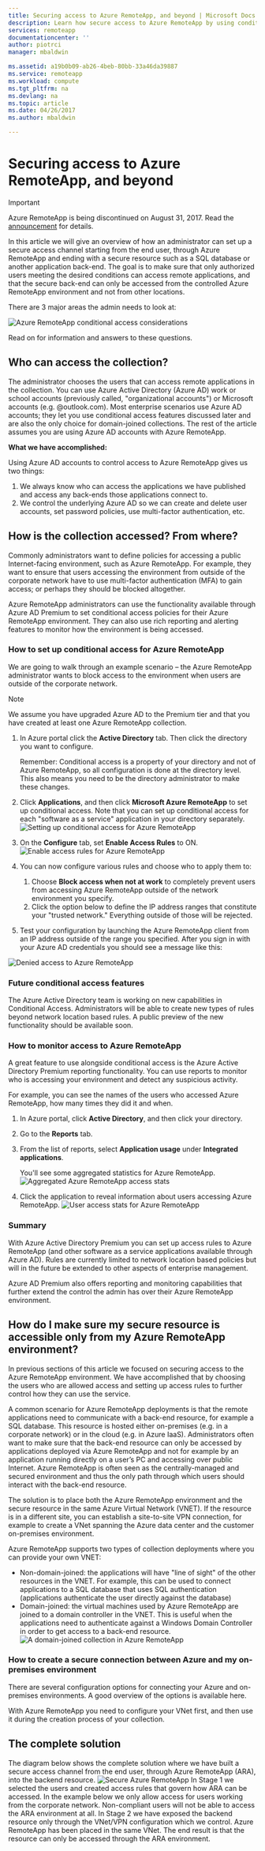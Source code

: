```yaml
---
title: Securing access to Azure RemoteApp, and beyond | Microsoft Docs
description: Learn how secure access to Azure RemoteApp by using conditional access in Azure Active Directory
services: remoteapp
documentationcenter: ''
author: piotrci
manager: mbaldwin

ms.assetid: a19b0b09-ab26-4beb-80bb-33a46da39887
ms.service: remoteapp
ms.workload: compute
ms.tgt_pltfrm: na
ms.devlang: na
ms.topic: article
ms.date: 04/26/2017
ms.author: mbaldwin

---
```

# Securing access to Azure RemoteApp, and beyond
> [!IMPORTANT]
> Azure RemoteApp is being discontinued on August 31, 2017. Read the [announcement](https://go.microsoft.com/fwlink/?linkid=821148) for details.
> 
> 

In this article we will give an overview of how an administrator can set up a secure access channel starting from the end user, through Azure RemoteApp and ending with a secure resource such as a SQL database or another application back-end. The goal is to make sure that only authorized users meeting the desired conditions can access remote applications, and that the secure back-end can only be accessed from the controlled Azure RemoteApp environment and not from other locations.

There are 3 major areas the admin needs to look at:

![Azure RemoteApp conditional access considerations](./media/remoteapp-secureaccess/ra-conditionalenvironment.png)

Read on for information and answers to these questions.

## Who can access the collection?
The administrator chooses the users that can access remote applications in the collection. You can use Azure Active Directory (Azure AD) work or school accounts (previously called, "organizational accounts") or Microsoft accounts (e.g. @outlook.com). Most enterprise scenarios use Azure AD accounts; they let you use conditional access features discussed later and are also the only choice for domain-joined collections. The rest of the article assumes you are using Azure AD accounts with Azure RemoteApp.

**What we have accomplished:**

Using Azure AD accounts to control access to Azure RemoteApp gives us two things:

1. We always know who can access the applications we have published and access any back-ends those applications connect to.
2. We control the underlying Azure AD so we can create and delete user accounts, set password policies, use multi-factor authentication, etc. 

## How is the collection accessed? From where?
Commonly administrators want to define policies for accessing a public Internet-facing environment, such as Azure RemoteApp. For example, they want to ensure that users accessing the environment from outside of the corporate network have to use multi-factor authentication (MFA) to gain access; or perhaps they should be blocked altogether.

Azure RemoteApp administrators can use the functionality available through Azure AD Premium to set conditional access policies for their Azure RemoteApp environment. They can also use rich reporting and alerting features to monitor how the environment is being accessed.

### How to set up conditional access for Azure RemoteApp
We are going to walk through an example scenario – the Azure RemoteApp administrator wants to block access to the environment when users are outside of the corporate network.

> [!NOTE]
> We assume you have upgraded Azure AD to the Premium tier and that you have created at least one Azure RemoteApp collection.
> 
> 

1. In Azure portal click the **Active Directory** tab. Then click the directory you want to configure.
   
   Remember: Conditional access is a property of your directory and not of Azure RemoteApp, so all configuration is done at the directory level. This also means you need to be the directory administrator to make these changes.
2. Click **Applications**, and then click **Microsoft Azure RemoteApp** to set up conditional access. Note that you can set up conditional access for each "software as a service" application in your directory separately.
   ![Setting up conditional access for Azure RemoteApp](./media/remoteapp-secureaccess/ra-conditionalaccessscreen.png)
3. On the **Configure** tab, set **Enable Access Rules** to ON.
   ![Enable access rules for Azure RemoteApp](./media/remoteapp-secureaccess/ra-enableaccessrules.png)
4. You can now configure various rules and choose who to apply them to:
   
   1. Choose **Block access when not at work** to completely prevent users from accessing Azure RemoteApp outside of the network environment you specify.
   2. Click the option below to define the IP address ranges that constitute your "trusted network." Everything outside of those will be rejected.
5. Test your configuration by launching the Azure RemoteApp client from an IP address outside of the range you specified. After you sign in with your Azure AD credentials you should see a message like this:

![Denied access to Azure RemoteApp](./media/remoteapp-secureaccess/ra-accessdenied.png)

### Future conditional access features
The Azure Active Directory team is working on new capabilities in Conditional Access. Administrators will be able to create new types of rules beyond network location based rules. A public preview of the new functionality should be available soon.

### How to monitor access to Azure RemoteApp
A great feature to use alongside conditional access is the Azure Active Directory Premium reporting functionality. You can use reports to monitor who is accessing your environment and detect any suspicious activity.

For example, you can see the names of the users who accessed Azure RemoteApp, how many times they did it and when.

1. In Azure portal, click **Active Directory**, and then click your directory.
2. Go to the **Reports** tab.
3. From the list of reports, select **Application usage** under **Integrated applications**.
   
   You'll see some aggregated statistics for Azure RemoteApp. 
   ![Aggregated Azure RemoteApp access stats](./media/remoteapp-secureaccess/ra-accessstats.png)
4. Click the application to reveal information about users accessing Azure RemoteApp.
   ![User access stats for Azure RemoteApp](./media/remoteapp-secureaccess/ra-userstats.png)

### Summary
With Azure Active Directory Premium you can set up access rules to Azure RemoteApp (and other software as a service applications available through Azure AD). Rules are currently limited to network location based policies but will in the future be extended to other aspects of enterprise management.

Azure AD Premium also offers reporting and monitoring capabilities that further extend the control the admin has over their Azure RemoteApp environment.

## How do I make sure my secure resource is accessible only from my Azure RemoteApp environment?
In previous sections of this article we focused on securing access to the Azure RemoteApp environment. We have accomplished that by choosing the users who are allowed access and setting up access rules to further control how they can use the service.

A common scenario for Azure RemoteApp deployments is that the remote applications need to communicate with a back-end resource, for example a SQL database. This resource is hosted either on-premises (e.g. in a corporate network) or in the cloud (e.g. in Azure IaaS). Administrators often want to make sure that the back-end resource can only be accessed by applications deployed via Azure RemoteApp and not for example by an application running directly on a user’s PC and accessing over public Internet. Azure RemoteApp is often seen as the centrally-managed and secured environment and thus the only path through which users should interact with the back-end resource.

The solution is to place both the Azure RemoteApp environment and the secure resource in the same Azure Virtual Network (VNET). If the resource is in a different site, you can establish a site-to-site VPN connection, for example to create a VNet spanning the Azure data center and the customer on-premises environment.

Azure RemoteApp supports two types of collection deployments where you can provide your own VNET:

* Non-domain-joined: the applications will have "line of sight" of the other resources in the VNET. For example, this can be used to connect applications to a SQL database that uses SQL authentication (applications authenticate the user directly against the database)
* Domain-joined: the virtual machines used by Azure RemoteApp are joined to a domain controller in the VNET. This is useful when the applications need to authenticate against a Windows Domain Controller in order to get access to a back-end resource.
  ![A domain-joined collection in Azure RemoteApp](./media/remoteapp-secureaccess/ra-domainjoined.png)

### How to create a secure connection between Azure and my on-premises environment
There are several configuration options for connecting your Azure and on-premises environments. A good overview of the options is available here.

With Azure RemoteApp you need to configure your VNet first, and then use it during the creation process of your collection. 

## The complete solution
The diagram below shows the complete solution where we have built a secure access channel from the end user, through Azure RemoteApp (ARA), into the backend resource.
![Secure Azure RemoteApp](./media/remoteapp-secureaccess/ra-secureoverview.png)
In Stage 1 we selected the users and created access rules that govern how ARA can be accessed. In the example below we only allow access for users working from the corporate network. Non-compliant users will not be able to access the ARA environment at all.
In Stage 2 we have exposed the backend resource only through the VNet/VPN configuration which we control. Azure RemoteApp has been placed in the same VNet. The end result is that the resource can only be accessed through the ARA environment.

